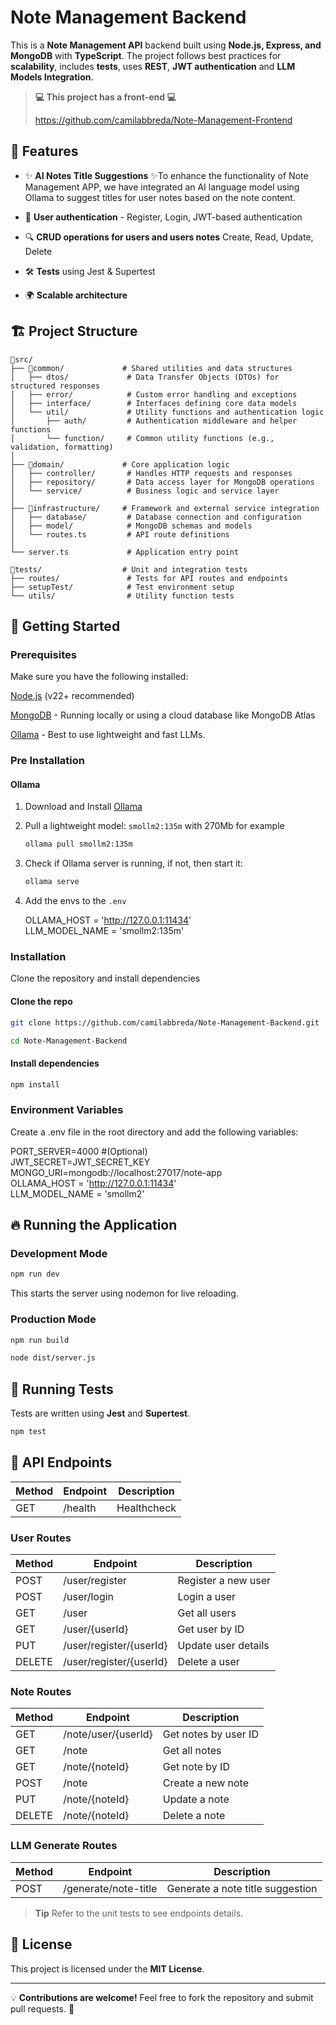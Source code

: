 # Note Management Backend

This is a **Note Management API** backend built using **Node.js, Express, and MongoDB** with **TypeScript**. The project follows best practices for **scalability**, includes **tests**, uses **REST**, **JWT authentication** and **LLM Models Integration**.

> **💻 This project has a front-end 💻**
>
> https://github.com/camilabbreda/Note-Management-Frontend

## 📌 Features
- ✨ **AI Notes Title Suggestions** ✨To enhance the functionality of Note Management APP, we have integrated an AI language model using Ollama to suggest titles for user notes based on the note content.

- 🔑 **User authentication** - Register, Login, JWT-based authentication
- 🔍 **CRUD operations for users and users notes** Create, Read, Update, Delete
- 🛠️ **Tests** using Jest & Supertest
-  🌍 **Scalable architecture**

## 🏗 Project Structure

```
📂src/
├── 📂common/             # Shared utilities and data structures
│   ├── dtos/             # Data Transfer Objects (DTOs) for structured responses
│   ├── error/            # Custom error handling and exceptions
│   ├── interface/        # Interfaces defining core data models
│   └── util/             # Utility functions and authentication logic
│       ├── auth/         # Authentication middleware and helper functions
│       └── function/     # Common utility functions (e.g., validation, formatting)
│
├── 📂domain/             # Core application logic
│   ├── controller/       # Handles HTTP requests and responses
│   ├── repository/       # Data access layer for MongoDB operations
│   └── service/          # Business logic and service layer
│
├── 📂infrastructure/     # Framework and external service integration
│   ├── database/         # Database connection and configuration
│   ├── model/            # MongoDB schemas and models
│   └── routes.ts         # API route definitions
│
└── server.ts             # Application entry point

📂tests/                  # Unit and integration tests
├── routes/               # Tests for API routes and endpoints
├── setupTest/            # Test environment setup
└── utils/                # Utility function tests
```

## 🚀 Getting Started

### Prerequisites

Make sure you have the following installed:

[Node.js](https://nodejs.org/) (v22+ recommended)

[MongoDB](https://www.mongodb.com/) - Running locally or using a cloud database like MongoDB Atlas

[Ollama](https://ollama.com/) - Best to use lightweight and fast LLMs.

### Pre Installation

#### Ollama
1. Download and Install [Ollama](https://ollama.com/)
2. Pull a lightweight model: 
    `smollm2:135m` with 270Mb for example

    ```sh
    ollama pull smollm2:135m
    ```

3. Check if Ollama server is running, if not, then start it:
    ```sh
    ollama serve
    ```

4. Add the envs to the `.env`

    OLLAMA_HOST = 'http://127.0.0.1:11434' \
    LLM_MODEL_NAME = 'smollm2:135m'



### Installation

Clone the repository and install dependencies

#### Clone the repo

```sh
git clone https://github.com/camilabbreda/Note-Management-Backend.git

cd Note-Management-Backend
```

#### Install dependencies

```sh
npm install
```

### Environment Variables

Create a .env file in the root directory and add the following variables:

PORT_SERVER=4000 #(Optional)\
JWT_SECRET=JWT_SECRET_KEY\
MONGO_URI=mongodb://localhost:27017/note-app\
OLLAMA_HOST = 'http://127.0.0.1:11434' \
LLM_MODEL_NAME = 'smollm2'


## 🔥 Running the Application

### Development Mode

```sh
npm run dev
```

This starts the server using nodemon for live reloading.

### Production Mode

```sh
npm run build

node dist/server.js
```

## 🧪 Running Tests

Tests are written using **Jest** and **Supertest**.

```sh
npm test
```

## 📜 API Endpoints

| Method | Endpoint                | Description         |
| ------ | ----------------------- | ------------------- |
| GET    | /health                  | Healthcheck         |

### User Routes

| Method | Endpoint                | Description         |
| ------ | ----------------------- | ------------------- |
| POST   | /user/register          | Register a new user |
| POST   | /user/login             | Login a user        |
| GET    | /user                   | Get all users       |
| GET    | /user/{userId}          | Get user by ID      |
| PUT    | /user/register/{userId} | Update user details |
| DELETE | /user/register/{userId} | Delete a user       |

### Note Routes

| Method | Endpoint            | Description          |
| ------ | ------------------- | -------------------- |
| GET    | /note/user/{userId} | Get notes by user ID |
| GET    | /note               | Get all notes        |
| GET    | /note/{noteId}      | Get note by ID       |
| POST   | /note               | Create a new note    |
| PUT    | /note/{noteId}      | Update a note        |
| DELETE | /note/{noteId}      | Delete a note        |

### LLM Generate Routes

| Method | Endpoint            | Description          |
| ------ | ------------------- | -------------------- |
| POST   | /generate/note-title| Generate a note title suggestion |


> **Tip**
> Refer to the unit tests to see endpoints details.


## 📝 License

This project is licensed under the **MIT License**.

---

💡 **Contributions are welcome!** Feel free to fork the repository and submit pull requests. 🚀
